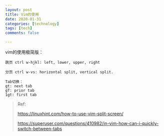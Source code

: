```yaml
---
layout: post
title: Vim的使用
date: 2020-01-31
categories: [technology]
tags: [tech]
comments: false

---
```




vim的使用极简版：


```
跳页 ctrl w-hjkl: left, lower, upper, right
```


```
分页 ctrl w-vs: horizontal split, vertical split.
```


```
Tab切换：
gt: next tab
gT: prior tab
1gt: first tab
```



>  Ref:
>
>  
>
>  https://linuxhint.com/how-to-use-vim-split-screen/
>
>  https://superuser.com/questions/410982/in-vim-how-can-i-quickly-switch-between-tabs